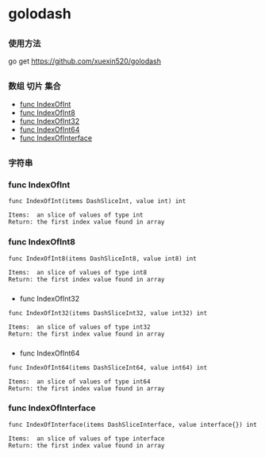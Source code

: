 # golodash

##
###  使用方法
go get https://github.com/xuexin520/golodash

##
### 数组 切片 集合
* [func  IndexOfInt](#funcIndexOfInt)
* [func  IndexOfInt8](#funcIndexOfInt8)
* [func  IndexOfInt32](#funcIndexOfInt32)
* [func  IndexOfInt64](#funcIndexOfInt64)
* [func  IndexOfInterface](#funcIndexOfInterface)

##
### 字符串


###  <a name='funcIndexOfInt'></a>func  IndexOfInt
```
func IndexOfInt(items DashSliceInt, value int) int

Items:  an slice of values of type int
Return: the first index value found in array
```

###  <a name='funcIndexOfInt8'></a>func  IndexOfInt8
```
func IndexOfInt8(items DashSliceInt8, value int8) int

Items:  an slice of values of type int8
Return: the first index value found in array
```

###  <a name='funcIndexOfInt32'></a>
- func  IndexOfInt32
```
func IndexOfInt32(items DashSliceInt32, value int32) int

Items:  an slice of values of type int32
Return: the first index value found in array
```

###  <a name='funcIndexOfInt64'></a>
- func  IndexOfInt64
```
func IndexOfInt64(items DashSliceInt64, value int64) int

Items:  an slice of values of type int64
Return: the first index value found in array
```

###  <a name='funcIndexOfInterface'></a> func  IndexOfInterface
```
func IndexOfInterface(items DashSliceInterface, value interface{}) int

Items:  an slice of values of type interface
Return: the first index value found in array
```
